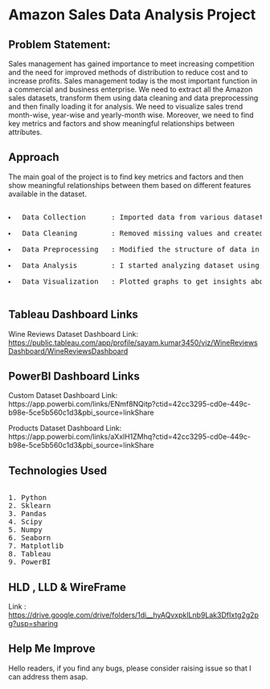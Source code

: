 # Amazon Sales Data Analysis Project
## Problem Statement:

<p>Sales management has gained importance to meet increasing competition and the need for improved methods of distribution to reduce cost and to increase profits. Sales management today is the most important function in a commercial and business enterprise. We need to extract all the Amazon sales datasets, transform them using data cleaning and data preprocessing and then finally loading it for analysis. We need to visualize sales trend month-wise, year-wise and yearly-month wise. Moreover, we need to find key metrics and factors and show meaningful relationships between attributes.</p>

## Approach
<p>The main goal of the project is to find key metrics and factors and then show meaningful relationships between them based on different features available in the dataset.</p>
<pre> 
<li> Data Collection      : Imported data from various datasets available in the project using Pandas library. </li>
<li> Data Cleaning        : Removed missing values and created new features as per insights. </li>
<li> Data Preprocessing   : Modified the structure of data in order to make it more understandable and suitable and convenient for statistical analysis. </li>
<li> Data Analysis        : I started analyzing dataset using Pandas,Numpy,Matplotlib and Seaborn. </li>
<li> Data Visualization   : Plotted graphs to get insights about dependent and independent variables. Also used Tableau and PowerBI for data visulization. </li>
</pre>

## Tableau Dashboard Links
Wine Reviews Dataset Dashboard Link: https://public.tableau.com/app/profile/sayam.kumar3450/viz/WineReviewsDashboard/WineReviewsDashboard

## PowerBI Dashboard Links
<p> Custom Dataset Dashboard Link: https://app.powerbi.com/links/ENmf8NQitp?ctid=42cc3295-cd0e-449c-b98e-5ce5b560c1d3&pbi_source=linkShare </p>
<p> Products Dataset Dashboard Link: https://app.powerbi.com/links/aXxlH1ZMhq?ctid=42cc3295-cd0e-449c-b98e-5ce5b560c1d3&pbi_source=linkShare </p>

## Technologies Used
<pre> 
1. Python 
2. Sklearn
3. Pandas
4. Scipy
5. Numpy
6. Seaborn
7. Matplotlib
8. Tableau 
9. PowerBI 
</pre>

## HLD , LLD & WireFrame
Link : https://drive.google.com/drive/folders/1di__hyAQvxpkILnb9Lak3DfIxtg2g2pg?usp=sharing

## Help Me Improve
<p> Hello readers, if you find any bugs, please consider raising issue so that I can address them asap.</p>
